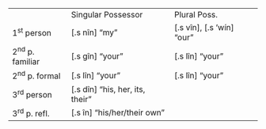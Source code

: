 <table class="columns">
<tr class="head">
  <td></td>
  <td>Singular Possessor</td>
  <td>Plural Poss.</td>
</tr>
<tr>
  <td>1<sup>st</sup> person</td>
  <td>[.s nîn] &ldquo;my&rdquo;</td>
  <td>[.s vîn], [.s &rsquo;wín] &ldquo;our&rdquo;</td>
</tr>
<tr>
  <td>2<sup>nd</sup> p. familiar</td>
  <td>[.s gîn] &ldquo;your&rdquo;</td>
  <td>[.s lîn] &ldquo;your&rdquo;</td>
</tr>
<tr>
  <td>2<sup>nd</sup> p. formal</td>
  <td>[.s lîn] &ldquo;your&rdquo;</td>
  <td>[.s lîn] &ldquo;your&rdquo;</td>
</tr>
<tr>
  <td>3<sup>rd</sup> person</td>
  <td>[.s dîn] &ldquo;his, her, its, their&rdquo;</td>
</tr>
<tr>
  <td>3<sup>rd</sup> p. refl.</td>
  <td>[.s în] &ldquo;his/her/their own&rdquo;</td>
</tr>
</table>
